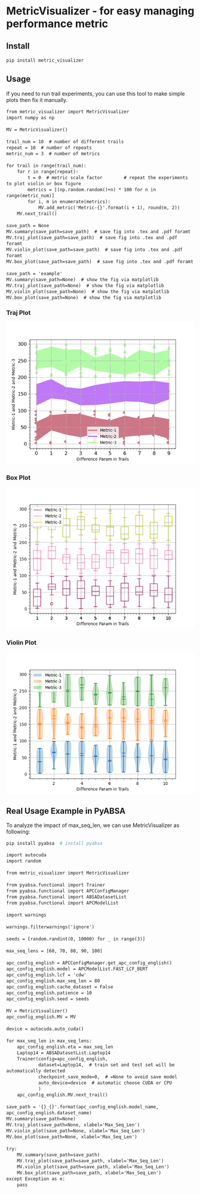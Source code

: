 # MetricVisualizer - for easy managing performance metric

## Install

```bash
pip install metric_visualizer
```

## Usage
If you need to run trail experiments, you can use this tool to make simple plots then fix it manually.

```python3
from metric_visualizer import MetricVisualizer
import numpy as np

MV = MetricVisualizer()

trail_num = 10  # number of different trails
repeat = 10  # number of repeats
metric_num = 3  # number of metrics

for trail in range(trail_num):
    for r in range(repeat):
        t = 0  # metric scale factor        # repeat the experiments to plot violin or box figure
        metrics = [(np.random.random()+n) * 100 for n in range(metric_num)]
        for i, m in enumerate(metrics):
            MV.add_metric('Metric-{}'.format(i + 1), round(m, 2))
    MV.next_trail()

save_path = None
MV.summary(save_path=save_path)  # save fig into .tex and .pdf foramt
MV.traj_plot(save_path=save_path)  # save fig into .tex and .pdf foramt
MV.violin_plot(save_path=save_path)  # save fig into .tex and .pdf foramt
MV.box_plot(save_path=save_path)  # save fig into .tex and .pdf foramt

save_path = 'example'
MV.summary(save_path=None)  # show the fig via matplotlib
MV.traj_plot(save_path=None)  # show the fig via matplotlib
MV.violin_plot(save_path=None)  # show the fig via matplotlib
MV.box_plot(save_path=None)  # show the fig via matplotlib

```

### Traj Plot

![img.png](fig/traj_plot_example.png)

### Box Plot

![img_1.png](fig/box_plot_example.png)

### Violin Plot

![img_2.png](fig/violin_plot_example.png)

## Real Usage Example in PyABSA

To analyze the impact of max_seq_len, we can use MetricVisualizer as following:
```bash
pip install pyabsa  # install pyabsa
```

```python3
import autocuda
import random

from metric_visualizer import MetricVisualizer

from pyabsa.functional import Trainer
from pyabsa.functional import APCConfigManager
from pyabsa.functional import ABSADatasetList
from pyabsa.functional import APCModelList

import warnings

warnings.filterwarnings('ignore')

seeds = [random.randint(0, 10000) for _ in range(3)]

max_seq_lens = [60, 70, 80, 90, 100]

apc_config_english = APCConfigManager.get_apc_config_english()
apc_config_english.model = APCModelList.FAST_LCF_BERT
apc_config_english.lcf = 'cdw'
apc_config_english.max_seq_len = 80
apc_config_english.cache_dataset = False
apc_config_english.patience = 10
apc_config_english.seed = seeds

MV = MetricVisualizer()
apc_config_english.MV = MV

device = autocuda.auto_cuda()

for max_seq_len in max_seq_lens:
    apc_config_english.eta = max_seq_len
    Laptop14 = ABSADatasetList.Laptop14
    Trainer(config=apc_config_english,
            dataset=Laptop14,  # train set and test set will be automatically detected
            checkpoint_save_mode=0,  # =None to avoid save model
            auto_device=device  # automatic choose CUDA or CPU
            )
    apc_config_english.MV.next_trail()

save_path = '{}_{}'.format(apc_config_english.model_name, apc_config_english.dataset_name)
MV.summary(save_path=None)
MV.traj_plot(save_path=None, xlabel='Max_Seq_Len')
MV.violin_plot(save_path=None, xlabel='Max_Seq_Len')
MV.box_plot(save_path=None, xlabel='Max_Seq_Len')

try:
    MV.summary(save_path=save_path)
    MV.traj_plot(save_path=save_path, xlabel='Max_Seq_Len')
    MV.violin_plot(save_path=save_path, xlabel='Max_Seq_Len')
    MV.box_plot(save_path=save_path, xlabel='Max_Seq_Len')
except Exception as e:
    pass

```
